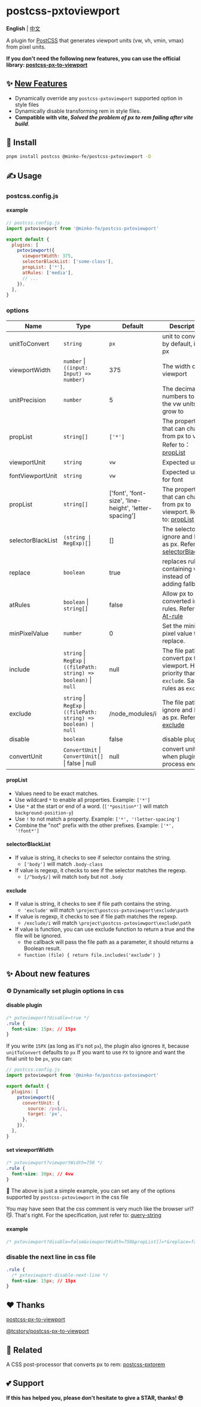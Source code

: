 # postcss-pxtoviewport

**English** | [中文](./README.md)

A plugin for [PostCSS](https://github.com/ai/postcss) that generates viewport units (vw, vh, vmin, vmax) from pixel units.

**If you don't need the following new features, you can use the official library: [postcss-px-to-viewport](https://github.com/evrone/postcss-px-to-viewport)**

## ✨ [New Features](#-about-new-features)

- Dynamically override any `postcss-pxtoviewport` supported option in style files
- Dynamically disable transforming rem in style files.
- **Compatible with vite, _Solved the problem of px to rem failing after vite build_**.

## 🔧 Install

```bash
pnpm install postcss @minko-fe/postcss-pxtoviewport -D
```

## ✍️ Usage

### postcss.config.js

#### example

```js
// postcss.config.js
import pxtoviewport from '@minko-fe/postcss-pxtoviewport'

export default {
  plugins: [
    pxtoviewport({
      viewportWidth: 375,
      selectorBlackList: ['some-class'],
      propList: ['*'],
      atRules: ['media'],
      // ...
    }),
  ],
}
```

### options

| Name              | Type                                                                | Default                                                | Description                                                                                                        |
| ----------------- | ------------------------------------------------------------------- | ------------------------------------------------------ | ------------------------------------------------------------------------------------------------------------------ |
| unitToConvert     | `string`                                                            | `px`                                                   | unit to convert, by default, it is px                                                                              |
| viewportWidth     | `number` \| `((input: Input) => number)`                            | 375                                                    | The width of the viewport                                                                                          |
| unitPrecision     | `number`                                                            | 5                                                      | The decimal numbers to allow the vw units to grow to                                                               |
| propList          | `string[]`                                                          | `['*']`                                                | The properties that can change from px to vw. Refer to：[propList](#propList)                                      |
| viewportUnit      | `string`                                                            | `vw`                                                   | Expected units                                                                                                     |
| fontViewportUnit  | `string`                                                            | `vw`                                                   | Expected units for font                                                                                            |
| propList          | `string[]`                                                          | ['font', 'font-size', 'line-height', 'letter-spacing'] | The properties that can change from px to viewport. Refer to: [propList](#propList)                                |
| selectorBlackList | `(string \| RegExp)[]`                                              | []                                                     | The selectors to ignore and leave as px. Refer to: [selectorBlackList](#selectorBlackList)                         |
| replace           | `boolean`                                                           | true                                                   | replaces rules containing vw instead of adding fallbacks                                                           |
| atRules           | `boolean` \| `string[]`                                             | false                                                  | Allow px to be converted in at-rules. Refer to [At-rule](https://developer.mozilla.org/en-US/docs/Web/CSS/At-rule) |
| minPixelValue     | `number`                                                            | 0                                                      | Set the minimum pixel value to replace.                                                                            |
| include           | `string` \| `RegExp` \| `((filePath: string) => boolean)` \| `null` | null                                                   | The file path to convert px to viewport. Higher priority than `exclude`. Same rules as `exclude`                   |
| exclude           | `string` \| `RegExp` \| `((filePath: string) => boolean) \| null`   | /node_modules/i                                        | The file path to ignore and leave as px. Refer to: [exclude](#exclude)                                             |
| disable           | `boolean`                                                           | false                                                  | disable plugin                                                                                                     |
| convertUnit       | `ConvertUnit` \| `ConvertUnit[]` \| false \| null                   | null                                                   | convert unit when plugin process end                                                                               |

#### propList

- Values need to be exact matches.
- Use wildcard `*` to enable all properties. Example: `['*']`
- Use `*` at the start or end of a word. (`['*position*']` will match `background-position-y`)
- Use `!` to not match a property. Example: `['*', '!letter-spacing']`
- Combine the "not" prefix with the other prefixes. Example: `['*', '!font*']`

#### selectorBlackList

- If value is string, it checks to see if selector contains the string.
  - `['body']` will match `.body-class`
- If value is regexp, it checks to see if the selector matches the regexp.
  - `[/^body$/]` will match `body` but not `.body`

#### exclude

- If value is string, it checks to see if file path contains the string.
  - `'exclude'` will match `\project\postcss-pxtoviewport\exclude\path`
- If value is regexp, it checks to see if file path matches the regexp.
  - `/exclude/i` will match `\project\postcss-pxtoviewport\exclude\path`
- If value is function, you can use exclude function to return a true and the file will be ignored.
  - the callback will pass the file path as a parameter, it should returns a Boolean result.
  - `function (file) { return file.includes('exclude') }`

## ✨ About new features

### ⚙️ Dynamically set plugin options in css

#### disable plugin

```css
/* pxtoviewport?disable=true */
.rule {
  font-size: 15px; // 15px
}
```

If you write `15PX` (as long as it's not `px`), the plugin also ignores it, because `unitToConvert` defaults to `px`
If you want to use `PX` to ignore and want the final unit to be `px`, you can:

```js
// postcss.config.js
import pxtoviewport from '@minko-fe/postcss-pxtoviewport'

export default {
  plugins: [
    pxtoviewport({
      convertUnit: {
        source: /px$/i,
        target: 'px',
      },
    }),
  ],
}
```

#### set viewportWidth

```css
/* pxtoviewport?viewportWidth=750 */
.rule {
  font-size: 30px; // 4vw
}
```

🌰 The above is just a simple example, you can set any of the options supported by `postcss-pxtoviewport` in the css file

You may have seen that the css comment is very much like the browser url?😼.
That's right. For the specification, just refer to: [query-string](https://github.com/sindresorhus/query-string)

#### example

```css
/* pxtoviewport?disable=false&viewportWidth=750&propList[]=*&replace=false&selectorBlackList[]=/some-class/i */
```

### disable the next line in css file

```css
.rule {
  /* pxtoviewport-disable-next-line */
  font-size: 15px; // 15px
}
```

## ❤️ Thanks

[postcss-px-to-viewport](https://github.com/evrone/postcss-px-to-viewport)

[@tcstory/postcss-px-to-viewport](https://github.com/tcstory/postcss-px-to-viewport)

## 👀 Related

A CSS post-processor that converts px to rem: [postcss-pxtorem](https://github.com/hemengke1997/postcss-pxtorem)

## 💕 Support

**If this has helped you, please don't hesitate to give a STAR, thanks! 😎**
